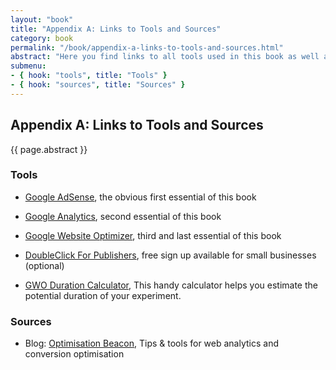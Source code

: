 ```yaml
---
layout: "book"
title: "Appendix A: Links to Tools and Sources"
category: book
permalink: "/book/appendix-a-links-to-tools-and-sources.html"
abstract: "Here you find links to all tools used in this book as well as links to all kind of sources that helped in the process of writing it."
submenu:
- { hook: "tools", title: "Tools" }
- { hook: "sources", title: "Sources" }
---
```

## Appendix A: Links to Tools and Sources

{{ page.abstract }}

### Tools<a name="tools">&nbsp;</a>

* [Google AdSense](http://www.google.com/adsense "Google AdSense homepage"), the obvious first essential of this book
* [Google Analytics](http://www.google.com/analytics/ "Google Analytics homepage"), second essential of this book
* [Google Website Optimizer](http://www.google.com/websiteoptimizer "Google Website Optimizer homepage"), third and last essential of this book
* [DoubleClick For Publishers](http://www.google.com/dfp "DoubleClick For Publishers homepage"), free sign up available for small businesses (optional)

* [GWO Duration Calculator](https://www.google.com/analytics/siteopt/siteopt/help/calculator.html "Google Website Optimizer Duration Calculator"), This handy calculator helps you estimate the potential duration of your experiment.

### Sources<a name="sources">&nbsp;</a>

* Blog: [Optimisation Beacon](http://www.optimisationbeacon.com/ "Optimisation Beacon - Tips & tools for web analytics and conversion optimisation"), Tips & tools for web analytics and conversion optimisation
